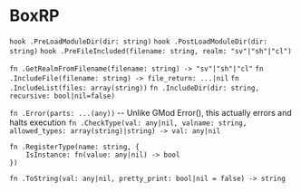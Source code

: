 # BoxRP

`hook .PreLoadModuleDir(dir: string)`
`hook .PostLoadModuleDir(dir: string)`
`hook .PreFileIncluded(filename: string, realm: "sv"|"sh"|"cl")`

`fn .GetRealmFromFilename(filename: string) -> "sv"|"sh"|"cl"`
`fn .IncludeFile(filename: string) -> file_return: ...|nil`
`fn .IncludeList(files: array(string))`
`fn .IncludeDir(dir: string, recursive: bool|nil=false)`

`fn .Error(parts: ...(any))` -- Unlike GMod Error(), this actually errors and halts execution
`fn .CheckType(val: any|nil, valname: string, allowed_types: array(string)|string) -> val: any|nil`
```
fn .RegisterType(name: string, {
    IsInstance: fn(value: any|nil) -> bool
})
```

`fn .ToString(val: any|nil, pretty_print: bool|nil = false) -> string`
